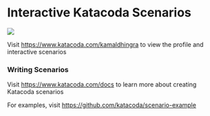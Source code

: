 # Interactive Katacoda Scenarios

[![](http://shields.katacoda.com/katacoda/kamaldhingra/count.svg)](https://www.katacoda.com/kamaldhingra "Get your profile on Katacoda.com")

Visit https://www.katacoda.com/kamaldhingra to view the profile and interactive scenarios

### Writing Scenarios
Visit https://www.katacoda.com/docs to learn more about creating Katacoda scenarios

For examples, visit https://github.com/katacoda/scenario-example
